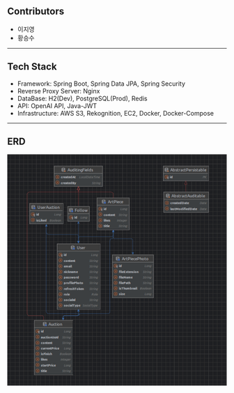 ## Contributors
- 이지영
- 황승수

<hr/>

## Tech Stack
- Framework: Spring Boot, Spring Data JPA, Spring Security
- Reverse Proxy Server: Nginx
- DataBase: H2(Dev), PostgreSQL(Prod), Redis
- API: OpenAI API, Java-JWT
- Infrastructure: AWS S3, Rekognition, EC2, Docker, Docker-Compose

<hr/>

## ERD
![](document/artfolio_erd.png)